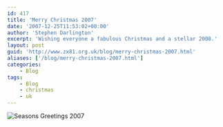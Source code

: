 ```yaml
---
id: 417
title: 'Merry Christmas 2007'
date: '2007-12-25T11:53:02+00:00'
author: 'Stephen Darlington'
excerpt: 'Wishing everyone a fabulous Christmas and a stellar 2008.'
layout: post
guid: 'http://www.zx81.org.uk/blog/merry-christmas-2007.html'
aliases: ['/blog/merry-christmas-2007.html']
categories:
    - Blog
tags:
    - Blog
    - christmas
    - uk
---
```


![Seasons Greetings 2007](https://i0.wp.com/www.zx81.org.uk/wp-content/uploads/2007/12/seasons-greetings-2007.jpg)